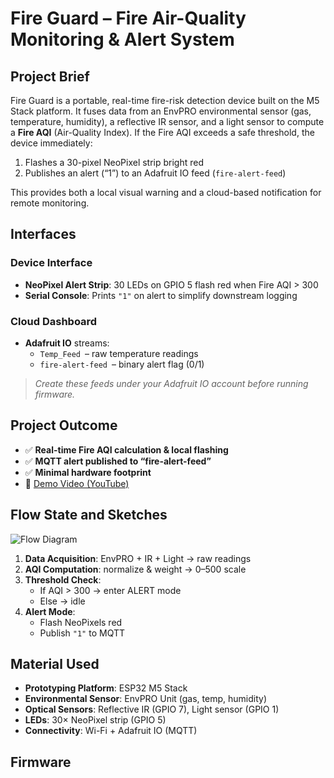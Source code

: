 # Fire Guard – Fire Air-Quality Monitoring & Alert System

## Project Brief
Fire Guard is a portable, real-time fire-risk detection device built on the M5 Stack platform. It fuses data from an EnvPRO environmental sensor (gas, temperature, humidity), a reflective IR sensor, and a light sensor to compute a **Fire AQI** (Air-Quality Index). If the Fire AQI exceeds a safe threshold, the device immediately:
1. Flashes a 30-pixel NeoPixel strip bright red  
2. Publishes an alert (“1”) to an Adafruit IO feed (`fire-alert-feed`)

This provides both a local visual warning and a cloud-based notification for remote monitoring.

## Interfaces

### Device Interface
- **NeoPixel Alert Strip**: 30 LEDs on GPIO 5 flash red when Fire AQI > 300  
- **Serial Console**: Prints `"1"` on alert to simplify downstream logging  

### Cloud Dashboard
- **Adafruit IO** streams:
  - `Temp_Feed` – raw temperature readings  
  - `fire-alert-feed` – binary alert flag (0/1)  

> _Create these feeds under your Adafruit IO account before running firmware._

## Project Outcome
- ✅ **Real-time Fire AQI calculation & local flashing**  
- ✅ **MQTT alert published to “fire-alert-feed”**  
- ✅ **Minimal hardware footprint**  
- 🔗 [Demo Video (YouTube)](https://youtu.be/HaKyc20MGzE)  

## Flow State and Sketches
![Flow Diagram](./flowstate.png)  
1. **Data Acquisition**: EnvPRO + IR + Light → raw readings  
2. **AQI Computation**: normalize & weight → 0–500 scale  
3. **Threshold Check**:  
   - If AQI > 300 → enter ALERT mode  
   - Else → idle  
4. **Alert Mode**:  
   - Flash NeoPixels red  
   - Publish `"1"` to MQTT  

## Material Used
- **Prototyping Platform**: ESP32 M5 Stack  
- **Environmental Sensor**: EnvPRO Unit (gas, temp, humidity)  
- **Optical Sensors**: Reflective IR (GPIO 7), Light sensor (GPIO 1)  
- **LEDs**: 30× NeoPixel strip (GPIO 5)  
- **Connectivity**: Wi-Fi + Adafruit IO (MQTT)  

## Firmware
